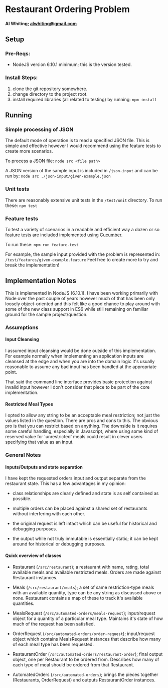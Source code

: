 # Restaurant Ordering Problem
#### Al Whiting; alwhiting@gmail.com

## Setup
### Pre-Reqs:
* NodeJS version 6.10.1 minimum; this is the version tested.

### Install Steps:
1. clone the git repository somewhere.
2. change directory to the project root.
3. install required libraries (all related to testing) by running: `npm install`

## Running
### Simple processing of JSON
The default mode of operation is to read a specified JSON file. This is simple and effective however I would recommend using the feature tests to create more scenarios.

To process a JSON file: `node src <file path>`

A JSON version of the sample input is included in `/json-input` and can be run by:
`node src ./json-input/given-example.json`

### Unit tests
There are reasonably extensive unit tests in the `/test/unit` directory. To run these: `npm test`

### Feature tests
To test a variety of scenarios in a readable and efficient way a dozen or so feature tests are included implemented using [Cucumber](https://cucumber.io/).

To run these: `npm run feature-test`

For example, the sample input provided with the problem is represented in: `/test/features/given-example.feature`
Feel free to create more to try and break the implementation!

## Implementation Notes
This is implemented in NodeJS (6.10.1). I have been working primarily with Node over the past couple of years however much of that has been only loosely object-oriented and this felt like a good chance to play around with some of the new class support in ES6 while still remaining on familiar ground for the sample project/question.

### Assumptions
#### Input Cleansing
I assumed input cleansing would be done outside of this implementation. For example normally when implementing an application inputs are cleansed at the edge and when you are into the domain logic it's usually reasonable to assume any bad input has been handled at the appropriate point.

That said the command line interface provides basic protection against invalid input however I don't consider that piece to be part of the core implementation.

#### Restricted Meal Types
I opted to allow any string to be an acceptable meal restriction; not just the values listed in the question. There are pros and cons to this. The obvious pro is that you can restrict based on anything. The downside is it requires some careful handling, especially in Javascript, where using some kind of reserved value for 'unrestricted' meals could result in clever users specifying that value as an input.

### General Notes

#### Inputs/Outputs and state separation
I have kept the requested orders input and output separate from the restaurant state. This has a few advantages in my opinion:

* class relationships are clearly defined and state is as self contained as possible.

* multiple orders can be placed against a shared set of restaurants without interfering with each other.

* the original request is left intact which can be useful for historical and debugging purposes.

* the output while not truly immutable is essentially static; it can be kept around for historical or debugging purposes.

#### Quick overview of classes
* Restaurant (`/src/restaurant`); a restaurant with name, rating, total available meals and available restricted meals. Orders are made against Restaurant instances.

* Meals (`/src/restaurant/meals`); a set of same restriction-type meals with an available quantity, type can be any string as discussed above or none. Restaurant contains a map of these to track it's available quantities.

* MealsRequest (`/src/automated-orders/meals-request`); input/request object for a quantity of a particular meal type. Maintains it's state of how much of the request has been satisfied.

* OrderRequest (`/src/automated-orders/order-request`); input/request object which contains MealsRequest instances that describe how many of each meal type has been requested.

* RestaurantOrder (`/src/automated-orders/restaurant-order`); final output object, one per Restaurant to be ordered from. Describes how many of each type of meal should be ordered from that Restaurant.

* AutomatedOrders (`/src/automated-orders`); brings the pieces together (Restaurants, OrderRequest) and outputs RestaurantOrder instances.
